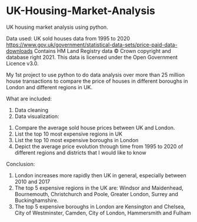 # UK-Housing-Market-Analysis
UK housing market analysis using python. 

Data used: UK sold houses data from 1995 to 2020
https://www.gov.uk/government/statistical-data-sets/price-paid-data-downloads
Contains HM Land Registry data © Crown copyright and database right 2021. This data is licensed under the Open Government Licence v3.0.

My 1st project to use python to do data analysis over more than 25 million house transactions to compare the price of houses in different boroughs in London and different regions in UK. 

What are included:
1. Data cleaning
2. Data visualization: 
1) Compare the average sold house prices between UK and London.
2) List the top 10 most expensive regions in UK
3) List the top 10 most expensive boroughs in London
4) Depict the average price evolution through time from 1995 to 2020 of different regions and districts that I would like to know

Conclusion: 
1. London increases more rapidly then UK in general, especially between 2010 and 2017
2. The top 5 expensive regions in the UK are: Windsor and Maidenhead, Bournemouth, Christchurch and Poole, Greater London, Surrey and Buckinghamshire. 
3. The top 5 expensive boroughs in London are Kensington and Chelsea, City of Westminster, Camden, City of London, Hammersmith and Fulham
